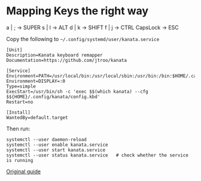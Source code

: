 # Mapping Keys the right way

a | ; -> SUPER
s | l -> ALT
d | k -> SHIFT
f | j -> CTRL
CapsLock -> ESC

Copy the following to `~/.config/systemd/user/kanata.service`

```
[Unit]
Description=Kanata keyboard remapper
Documentation=https://github.com/jtroo/kanata

[Service]
Environment=PATH=/usr/local/bin:/usr/local/sbin:/usr/bin:/bin:$HOME/.cargo/bin
Environment=DISPLAY=:0
Type=simple
ExecStart=/usr/bin/sh -c 'exec $$(which kanata) --cfg $${HOME}/.config/kanata/config.kbd'
Restart=no

[Install]
WantedBy=default.target
```

Then run:
```
systemctl --user daemon-reload
systemctl --user enable kanata.service
systemctl --user start kanata.service
systemctl --user status kanata.service   # check whether the service is running
```

[Original guide](https://github.com/dreamsofcode-io/home-row-mods/tree/main/kanata/linux)

